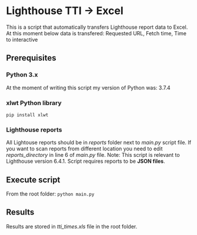 # Lighthouse TTI -> Excel
This is a script that automatically transfers Lighthouse report data to Excel. At this moment below data is transfered:
Requested URL, Fetch time, Time to interactive

## Prerequisites
### Python 3.x
At the moment of writing this script my version of Python was: 3.7.4

### xlwt Python library
`pip install xlwt`

### Lighthouse reports
All Lightouse reports should be in *reports* folder next to *main.py* script file. If you want to scan reports from different location you need to edit *reports_directory* in line 6 of *main.py* file.
Note: This script is relevant to Lighthouse version 6.4.1. Script requires reports to be **JSON files**.

## Execute script
From the root folder:
`python main.py`

## Results
Results are stored in *tti_times.xls* file in the root folder.